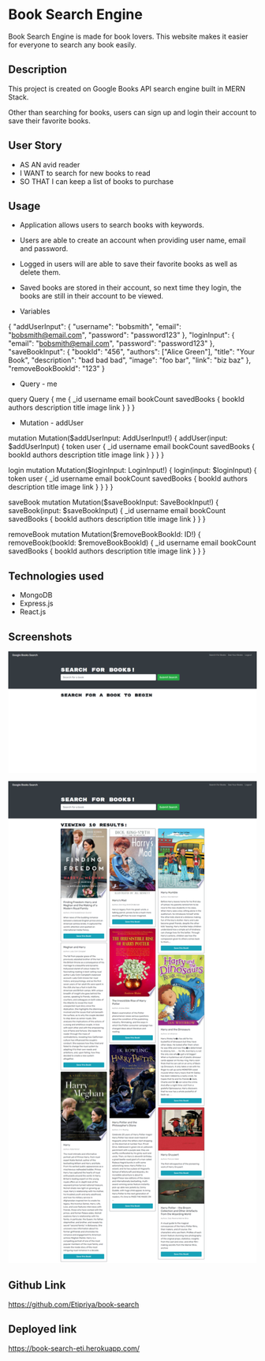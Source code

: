 # Book Search Engine

Book Search Engine is made for book lovers. This website makes it easier for everyone to search any book easily.

## Description

This project is created on Google Books API search engine built in MERN Stack.

Other than searching for books, users can sign up and login their account to save their favorite books.

## User Story

- AS AN avid reader
- I WANT to search for new books to read
- SO THAT I can keep a list of books to purchase

## Usage

- Application allows users to search books with keywords.
- Users are able to create an account when providing user name, email and password.
- Logged in users will are able to save their favorite books as well as delete them.
- Saved books are stored in their account, so next time they login, the books are still in their account to be viewed.

- Variables

{
"addUserInput": {
"username": "bobsmith",
"email": "bobsmith@email.com",
"password": "password123"
},
"loginInput": {
"email": "bobsmith@email.com",
"password": "password123"
},
"saveBookInput": {
"bookId": "456",
"authors": ["Alice Green"],
"title": "Your Book",
"description": "bad bad bad",
"image": "foo bar",
"link": "biz baz"
},
"removeBookBookId": "123"
}

- Query - me

query Query {
me {
\_id
username
email
bookCount
savedBooks {
bookId
authors
description
title
image
link
}
}
}

- Mutation - addUser

mutation Mutation($addUserInput: AddUserInput!) {
addUser(input: $addUserInput) {
token
user {
\_id
username
email
bookCount
savedBooks {
bookId
authors
description
title
image
link
}
}
}
}

login
mutation Mutation($loginInput: LoginInput!) {
login(input: $loginInput) {
token
user {
\_id
username
email
bookCount
savedBooks {
bookId
authors
description
title
image
link
}
}
}
}

saveBook
mutation Mutation($saveBookInput: SaveBookInput!) {
saveBook(input: $saveBookInput) {
\_id
username
email
bookCount
savedBooks {
bookId
authors
description
title
image
link
}
}
}

removeBook
mutation Mutation($removeBookBookId: ID!) {
removeBook(bookId: $removeBookBookId) {
\_id
username
email
bookCount
savedBooks {
bookId
authors
description
title
image
link
}
}
}

## Technologies used

- MongoDB
- Express.js
- React.js

## Screenshots

![image](./images/screencapture-book-search-eti-herokuapp-2021-08-07-10_30_23.png)

![image](./images/screencapture-book-search-eti-herokuapp-2021-08-07-10_30_43.png)

## Github Link

https://github.com/Etipriya/book-search

## Deployed link

https://book-search-eti.herokuapp.com/
